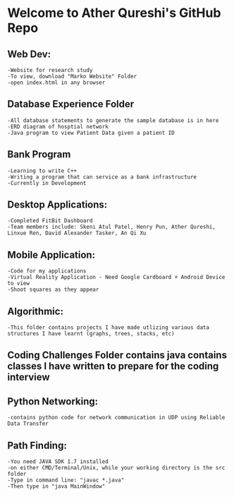 # Welcome to Ather Qureshi's GitHub Repo

## Web Dev: 
    -Website for research study
    -To view, download "Marko Website" Folder
    -open index.html in any browser

## Database Experience Folder
	-All database statements to generate the sample database is in here
	-ERD diagram of hosptial network
	-Java program to view Patient Data given a patient ID


## Bank Program
	-Learning to write C++
	-Writing a program that can service as a bank infrastructure
	-Currently in Development


## Desktop Applications:
    -Completed FitBit Dashboard
	-Team members include: Skeni Atul Patel, Henry Pun, Ather Qureshi, Linxue Ren, David Alexander Tasker, An Qi Xu

## Mobile Application:
    -Code for my applications 
    -Virtual Reality Application - Need Google Cardboard + Android Device to view
    -Shoot squares as they appear 

## Algorithmic:
    -This folder contains projects I have made utlizing various data structures I have learnt (graphs, trees, stacks, etc)

## Coding Challenges Folder contains java contains classes I have written to prepare for the coding interview

## Python Networking:
    -contains python code for network communication in UDP using Reliable Data Transfer

## Path Finding:
    -You need JAVA SDK 1.7 installed
    -on either CMD/Terminal/Unix, while your working directory is the src folder
    -Type in command line: "javac *.java"
    -Then type in "java MainWindow"

